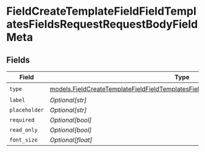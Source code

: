 # FieldCreateTemplateFieldFieldTemplatesFieldsRequestRequestBodyFieldMeta


## Fields

| Field                                                                                                                                                                            | Type                                                                                                                                                                             | Required                                                                                                                                                                         | Description                                                                                                                                                                      |
| -------------------------------------------------------------------------------------------------------------------------------------------------------------------------------- | -------------------------------------------------------------------------------------------------------------------------------------------------------------------------------- | -------------------------------------------------------------------------------------------------------------------------------------------------------------------------------- | -------------------------------------------------------------------------------------------------------------------------------------------------------------------------------- |
| `type`                                                                                                                                                                           | [models.FieldCreateTemplateFieldFieldTemplatesFieldsRequestRequestBody6FieldMetaType](../models/fieldcreatetemplatefieldfieldtemplatesfieldsrequestrequestbody6fieldmetatype.md) | :heavy_check_mark:                                                                                                                                                               | N/A                                                                                                                                                                              |
| `label`                                                                                                                                                                          | *Optional[str]*                                                                                                                                                                  | :heavy_minus_sign:                                                                                                                                                               | N/A                                                                                                                                                                              |
| `placeholder`                                                                                                                                                                    | *Optional[str]*                                                                                                                                                                  | :heavy_minus_sign:                                                                                                                                                               | N/A                                                                                                                                                                              |
| `required`                                                                                                                                                                       | *Optional[bool]*                                                                                                                                                                 | :heavy_minus_sign:                                                                                                                                                               | N/A                                                                                                                                                                              |
| `read_only`                                                                                                                                                                      | *Optional[bool]*                                                                                                                                                                 | :heavy_minus_sign:                                                                                                                                                               | N/A                                                                                                                                                                              |
| `font_size`                                                                                                                                                                      | *Optional[float]*                                                                                                                                                                | :heavy_minus_sign:                                                                                                                                                               | N/A                                                                                                                                                                              |